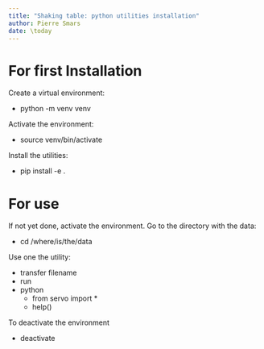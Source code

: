 ```yaml
---
title: "Shaking table: python utilities installation"
author: Pierre Smars
date: \today
---
```


# For first Installation

Create a virtual environment:

- python -m venv venv

Activate the environment:

- source venv/bin/activate

Install the utilities:

- pip install -e .

# For use

If not yet done, activate the environment.
Go to the directory with the data:

- cd /where/is/the/data

Use one the utility:

- transfer filename
- run
- python
	- from servo import *
	- help()

To deactivate the environment

- deactivate
